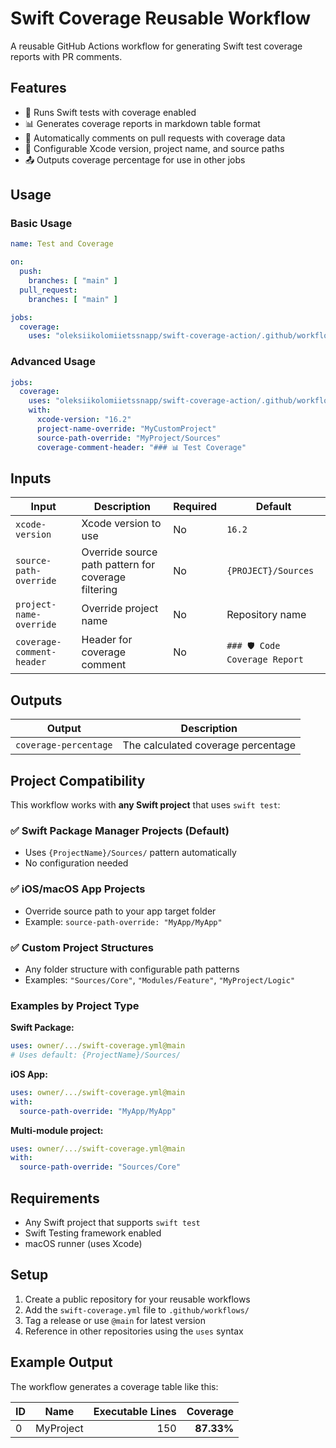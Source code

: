 # Swift Coverage Reusable Workflow

A reusable GitHub Actions workflow for generating Swift test coverage reports with PR comments.

## Features

- 🧪 Runs Swift tests with coverage enabled
- 📊 Generates coverage reports in markdown table format
- 💬 Automatically comments on pull requests with coverage data
- 🔧 Configurable Xcode version, project name, and source paths
- 📤 Outputs coverage percentage for use in other jobs

## Usage

### Basic Usage

```yaml
name: Test and Coverage

on:
  push:
    branches: [ "main" ]
  pull_request:
    branches: [ "main" ]

jobs:
  coverage:
    uses: "oleksiikolomiietssnapp/swift-coverage-action/.github/workflows/swift-coverage.yml@main"
```

### Advanced Usage

```yaml
jobs:
  coverage:
    uses: "oleksiikolomiietssnapp/swift-coverage-action/.github/workflows/swift-coverage.yml@main"
    with:
      xcode-version: "16.2"
      project-name-override: "MyCustomProject"
      source-path-override: "MyProject/Sources"
      coverage-comment-header: "### 📊 Test Coverage"
```

## Inputs

| Input | Description | Required | Default |
|-------|-------------|----------|---------|
| `xcode-version` | Xcode version to use | No | `16.2` |
| `source-path-override` | Override source path pattern for coverage filtering | No | `{PROJECT}/Sources` |
| `project-name-override` | Override project name | No | Repository name |
| `coverage-comment-header` | Header for coverage comment | No | `### 🛡️ Code Coverage Report` |

## Outputs

| Output | Description |
|--------|-------------|
| `coverage-percentage` | The calculated coverage percentage |

## Project Compatibility

This workflow works with **any Swift project** that uses `swift test`:

### ✅ Swift Package Manager Projects (Default)
- Uses `{ProjectName}/Sources/` pattern automatically
- No configuration needed

### ✅ iOS/macOS App Projects
- Override source path to your app target folder
- Example: `source-path-override: "MyApp/MyApp"`

### ✅ Custom Project Structures
- Any folder structure with configurable path patterns
- Examples: `"Sources/Core"`, `"Modules/Feature"`, `"MyProject/Logic"`

### Examples by Project Type

**Swift Package:**
```yaml
uses: owner/.../swift-coverage.yml@main
# Uses default: {ProjectName}/Sources/
```

**iOS App:**
```yaml
uses: owner/.../swift-coverage.yml@main
with:
  source-path-override: "MyApp/MyApp"
```

**Multi-module project:**
```yaml
uses: owner/.../swift-coverage.yml@main
with:
  source-path-override: "Sources/Core"
```

## Requirements

- Any Swift project that supports `swift test`
- Swift Testing framework enabled
- macOS runner (uses Xcode)

## Setup

1. Create a public repository for your reusable workflows
2. Add the `swift-coverage.yml` file to `.github/workflows/`
3. Tag a release or use `@main` for latest version
4. Reference in other repositories using the `uses` syntax

## Example Output

The workflow generates a coverage table like this:

| ID | Name | Executable Lines | Coverage |
|----|------|-----------------:|---------:|
| 0 | MyProject | 150 | **87.33%** |
